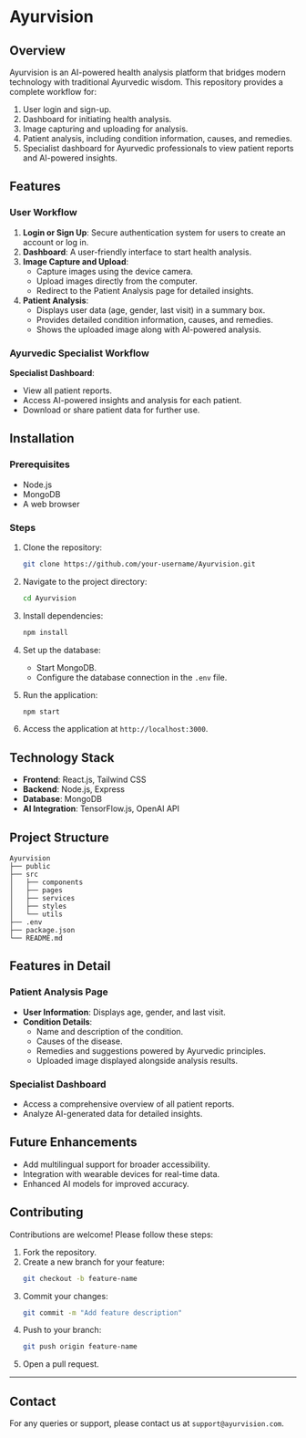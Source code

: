 
#              Ayurvision

## Overview
Ayurvision is an AI-powered health analysis platform that bridges modern technology with traditional Ayurvedic wisdom. This repository provides a complete workflow for:

1. User login and sign-up.
2. Dashboard for initiating health analysis.
3. Image capturing and uploading for analysis.
4. Patient analysis, including condition information, causes, and remedies.
5. Specialist dashboard for Ayurvedic professionals to view patient reports and AI-powered insights.

## Features

### User Workflow
1. **Login or Sign Up**: Secure authentication system for users to create an account or log in.
2. **Dashboard**: A user-friendly interface to start health analysis.
3. **Image Capture and Upload**:
   - Capture images using the device camera.
   - Upload images directly from the computer.
   - Redirect to the Patient Analysis page for detailed insights.
4. **Patient Analysis**:
   - Displays user data (age, gender, last visit) in a summary box.
   - Provides detailed condition information, causes, and remedies.
   - Shows the uploaded image along with AI-powered analysis.

### Ayurvedic Specialist Workflow
 **Specialist Dashboard**:
   - View all patient reports.
   - Access AI-powered insights and analysis for each patient.
   - Download or share patient data for further use.

## Installation

### Prerequisites
- Node.js
- MongoDB
- A web browser

### Steps
1. Clone the repository:
   ```bash
   git clone https://github.com/your-username/Ayurvision.git
   ```
2. Navigate to the project directory:
   ```bash
   cd Ayurvision
   ```
3. Install dependencies:
   ```bash
   npm install
   ```
4. Set up the database:
   - Start MongoDB.
   - Configure the database connection in the `.env` file.

5. Run the application:
   ```bash
   npm start
   ```
6. Access the application at `http://localhost:3000`.

## Technology Stack
- **Frontend**: React.js, Tailwind CSS
- **Backend**: Node.js, Express
- **Database**: MongoDB
- **AI Integration**: TensorFlow.js, OpenAI API

## Project Structure
```
Ayurvision
├── public
├── src
│   ├── components
│   ├── pages
│   ├── services
│   ├── styles
│   └── utils
├── .env
├── package.json
└── README.md
```

## Features in Detail

### Patient Analysis Page
- **User Information**: Displays age, gender, and last visit.
- **Condition Details**:
  - Name and description of the condition.
  - Causes of the disease.
  - Remedies and suggestions powered by Ayurvedic principles.
  - Uploaded image displayed alongside analysis results.

### Specialist Dashboard
- Access a comprehensive overview of all patient reports.
- Analyze AI-generated data for detailed insights.

## Future Enhancements
- Add multilingual support for broader accessibility.
- Integration with wearable devices for real-time data.
- Enhanced AI models for improved accuracy.

## Contributing
Contributions are welcome! Please follow these steps:
1. Fork the repository.
2. Create a new branch for your feature:
   ```bash
   git checkout -b feature-name
   ```
3. Commit your changes:
   ```bash
   git commit -m "Add feature description"
   ```
4. Push to your branch:
   ```bash
   git push origin feature-name
   ```
5. Open a pull request.


---

## Contact
For any queries or support, please contact us at `support@ayurvision.com`.
